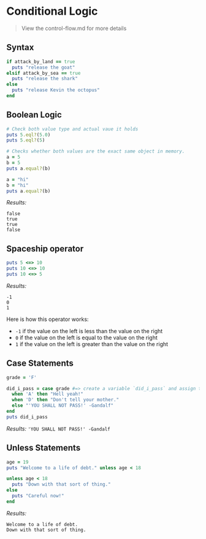 # Conditional Logic 
> View the control-flow.md for more details 

## Syntax 
```ruby 
if attack_by_land == true
  puts "release the goat"
elsif attack_by_sea == true
  puts "release the shark"
else
  puts "release Kevin the octopus"
end
```

## Boolean Logic 
```ruby 
# Check both value type and actual vaue it holds 
puts 5.eql?(5.0)
puts 5.eql?(5)

# Checks whether both values are the exact same object in memory.
a = 5 
b = 5 
puts a.equal?(b)

a = "hi"
b = "hi"
puts a.equal?(b)
```

*Results:*
```
false
true
true
false
```

## Spaceship operator 
```ruby 
puts 5 <=> 10 
puts 10 <=> 10 
puts 10 <=> 5

```

*Results:*
```
-1
0
1
```

Here is how this operator works:
- `-1` if the value on the left is less than the value on the right
- `0` if the value on the left is equal to the value on the right
- `1` if the value on the left is greater than the value on the right

## Case Statements 
```ruby 
grade = 'F'

did_i_pass = case grade #=> create a variable `did_i_pass` and assign the result of a call to case with the variable grade passed in
  when 'A' then "Hell yeah!"
  when 'D' then "Don't tell your mother."
  else "'YOU SHALL NOT PASS!' -Gandalf"
end
puts did_i_pass

```

*Results:* `'YOU SHALL NOT PASS!' -Gandalf`

## Unless Statements
```ruby 
age = 19
puts "Welcome to a life of debt." unless age < 18

unless age < 18
  puts "Down with that sort of thing."
else
  puts "Careful now!"
end

```

*Results:*
```
Welcome to a life of debt.
Down with that sort of thing.
```


